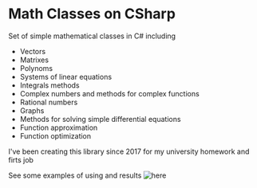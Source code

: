# Math Classes on CSharp
Set of simple mathematical classes in C# including

* Vectors
* Matrixes
* Polynoms 
* Systems of linear equations
* Integrals methods
* Complex numbers and methods for complex functions
* Rational numbers
* Graphs 
* Methods for solving simple differential equations
* Function approximation
* Function optimization

I've been creating this library since 2017 for my university homework and firts job

See some examples of using and results ![here](https://github.com/PasaOpasen/Old_Math_CSharpCpp_Projects)

